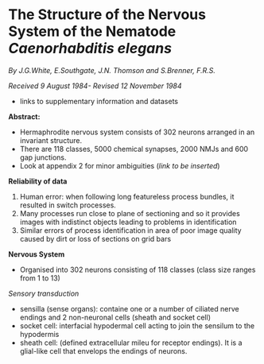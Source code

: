 # The Structure of the Nervous System of the Nematode *Caenorhabditis elegans* #

*By J.G.White, E.Southgate, J.N. Thomson and S.Brenner, F.R.S.*

*Received 9 August 1984- Revised 12 November 1984*

- links to supplementary information and datasets

**Abstract:**
- Hermaphrodite nervous system consists of 302 neurons arranged in an invariant structure.
- There are 118 classes, 5000 chemical synapses, 2000 NMJs and 600 gap junctions.
- Look at appendix 2 for minor ambiguities (*link to be inserted*)

**Reliability of data**
1. Human error: when following long featureless process bundles, it resulted in switch processes.
2. Many processes run close to plane of sectioning and so it provides images with indistinct objects leading to problems in identification
3. Similar errors of process identification in area of poor image quality caused by dirt or loss of sections on grid bars

**Nervous System**
- Organised into 302 neurons consisting of 118 classes (class size ranges from 1 to 13)

_Sensory transduction_
- sensilla (sense organs): containe one or a number of ciliated nerve endings and 2 non-neuronal cells (sheath and socket cell)
- socket cell: interfacial hypodermal cell acting to join the sensilum to the hypodermis
- sheath cell: (defined extracellular mileu for receptor endings). It is a glial-like cell that envelops the endings of neurons.
